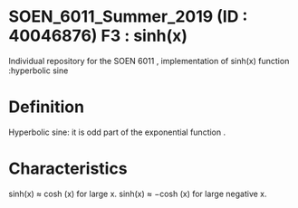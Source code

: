 # SOEN_6011_Summer_2019 (ID : 40046876) F3 : sinh(x)
Individual repository for the SOEN 6011 , implementation of sinh(x) function :hyperbolic sine

# Definition
Hyperbolic sine: it is  odd part of the exponential function .

# Characteristics

sinh(x) ≈ cosh (x) for large x.
sinh(x) ≈ −cosh (x) for large negative x.
